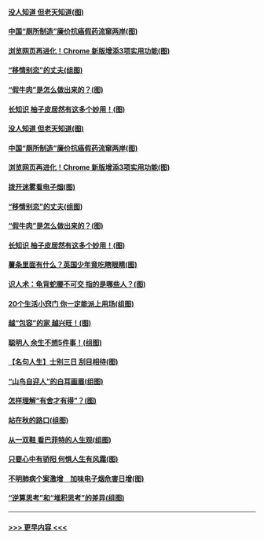 #### [没人知道 但老天知道(图)](../pages/p8/907731.md?t=09181055) 
#### [中国“厕所制造”廉价抗癌假药流窜两岸(图)](../pages/p8/907723.md?t=09181055) 
#### [浏览网页再进化！Chrome 新版增添3项实用功能(图)](../pages/p8/907714.md?t=09181055) 
#### [“移情别恋”的丈夫(组图)](../pages/p8/907644.md?t=09181055) 
#### [“假牛肉”是怎么做出来的？(图)](../pages/p8/907668.md?t=09181055) 
#### [长知识 柚子皮居然有这多个妙用！(图)](../pages/p8/907425.md?t=09181055) 
#### [没人知道 但老天知道(图)](../pages/p8/907731.md?t=09181055) 
#### [中国“厕所制造”廉价抗癌假药流窜两岸(图)](../pages/p8/907723.md?t=09181055) 
#### [浏览网页再进化！Chrome 新版增添3项实用功能(图)](../pages/p8/907714.md?t=09181055) 
#### [拨开迷雾看电子烟(图)](../pages/p8/907427.md?t=09181055) 
#### [“移情别恋”的丈夫(组图)](../pages/p8/907644.md?t=09181055) 
#### [“假牛肉”是怎么做出来的？(图)](../pages/p8/907668.md?t=09181055) 
#### [长知识 柚子皮居然有这多个妙用！(图)](../pages/p8/907425.md?t=09181055) 
#### [薯条里面有什么？英国少年竟吃瞎眼睛(图)](../pages/p8/907381.md?t=09181055) 
#### [识人术：龟背蛇腰不可交 指的是哪些人？(图)](../pages/p8/907503.md?t=09181055) 
#### [20个生活小窍门 你一定能派上用场(组图)](../pages/p8/907510.md?t=09181055) 
#### [越“包容”的家 越兴旺！(图)](../pages/p8/907328.md?t=09181055) 
#### [聪明人 余生不想5件事！(组图)](../pages/p8/907364.md?t=09181055) 
#### [【名句人生】士别三日 刮目相待(图)](../pages/p8/906988.md?t=09181055) 
#### [“山鸟自迎人”的白耳画眉(组图)](../pages/p8/907332.md?t=09181055) 
#### [怎样理解“有舍才有得”？(图)](../pages/p8/906872.md?t=09181055) 
#### [站在秋的路口(组图)](../pages/p8/906914.md?t=09181055) 
#### [从一双鞋 看巴菲特的人生观(组图)](../pages/p8/907311.md?t=09181055) 
#### [只要心中有骄阳 何惧人生有风霜(图)](../pages/p8/907320.md?t=09181055) 
#### [不明肺病个案激增　加味电子烟危害日增(图)](../pages/p8/907307.md?t=09181055) 
#### [“逆算思考”和“堆积思考”的差异(组图)](../pages/p8/907229.md?t=09181055) 

----
#### [ >>> 更早内容 <<< ](../indexes/p8-earlier.md)
